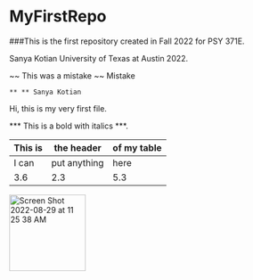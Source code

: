 # MyFirstRepo

###This is the first repository created in Fall 2022 for PSY 371E. 

Sanya Kotian University of Texas at Austin 2022. 

 ~~ This was a mistake ~~ Mistake 
 
 	** ** Sanya Kotian

Hi, this is my very first file. 

*** This is a bold with italics ***. 

|This is | the header | of my table |
|---|---|---|
|I can| put anything | here |
|3.6| 2.3 | 5.3 |




<img width="137" alt="Screen Shot 2022-08-29 at 11 25 38 AM" src="https://user-images.githubusercontent.com/2119795/187476018-6332ee74-9bdf-48f5-ac76-d010c300db1d.png">
